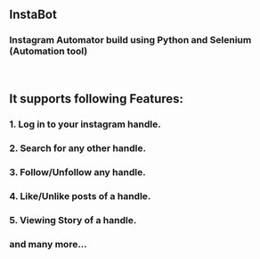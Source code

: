 ## InstaBot
### Instagram Automator build using Python and Selenium (Automation tool)
<br/>

## It supports following Features:
### 1. Log in to your instagram handle.
### 2. Search for any other handle.
### 3. Follow/Unfollow any handle.
### 4. Like/Unlike posts of a handle.
### 5. Viewing Story of a handle.
### and many more...
